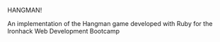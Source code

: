 HANGMAN!

An implementation of the Hangman game developed with Ruby for the Ironhack Web Development Bootcamp
